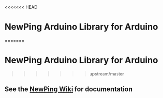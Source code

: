 <<<<<<< HEAD
# NewPing Arduino Library for Arduino

=======
# NewPing Arduino Library for Arduino

>>>>>>> upstream/master
## See the [NewPing Wiki](https://bitbucket.org/teckel12/arduino-new-ping/wiki/Home) for documentation